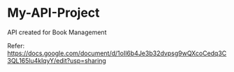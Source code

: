 # My-API-Project

API created for Book Management 

Refer:
https://docs.google.com/document/d/1oIl6b4Je3b32dvpsg9wQXcoCedq3C3QL165lu4klqyY/edit?usp=sharing
